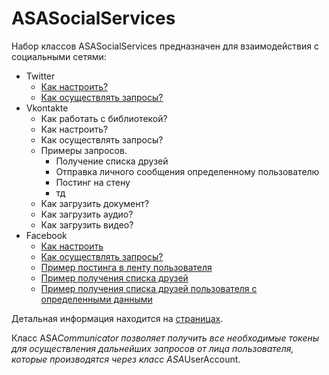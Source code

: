 # ASASocialServices

Набор классов ASASocialServices предназначен для взаимодействия с социальными сетями:
* Twitter
  * [Как настроить?](https://github.com/AndrewShmig/ASASocialServices/wiki/DPTwitterCommunicator)
  * [Как осуществлять запросы?](https://github.com/AndrewShmig/ASASocialServices/wiki/DPTwitterUserAccount)
* Vkontakte
  * Как работать с библиотекой?
  * Как настроить?
  * Как осуществлять запросы?
  * Примеры запросов.
     * Получение списка друзей
     * Отправка личного сообщения определенному пользователю
     * Постинг на стену
     * тд
  * Как загрузить документ?
  * Как загрузить аудио?
  * Как загрузить видео?
* Facebook
  * [Как настроить](https://github.com/AndrewShmig/ASASocialServices/wiki/DPFacebookCommunicator)
  * [Как осуществлять запросы?](https://github.com/AndrewShmig/ASASocialServices/wiki/DPFacebookUserAccount)
  * [Пример постинга в ленту пользователя](https://github.com/AndrewShmig/ASASocialServices/wiki/%5BUserGuide%5D-Как-осуществить-постинг-в-ленту-пользователя-Facebook)
  * [Пример получения списка друзей](https://github.com/AndrewShmig/ASASocialServices/wiki/%5BUserGuide%5D-Как-получить-список-друзей-пользователя-Facebook)
  * [Пример получения списка друзей пользователя с определенными данными](https://github.com/AndrewShmig/ASASocialServices/wiki/%5BUserGuide%5D-Как-получить-список-друзей-пользователя-Facebook-с-определенной-иформацией)

Детальная информация находится на [страницах](https://github.com/AndrewShmig/ASASocialServices/wiki/_pages).

Класс ASA*Communicator позволяет получить все необходимые токены для осуществления дальнейших запросов от лица пользователя, которые производятся через класс ASA*UserAccount.
